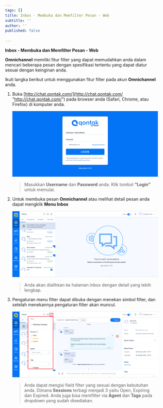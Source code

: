 ```yaml
---
tags: []
title: Inbox - Membuka dan Memfilter Pesan - Web
subtitle: ''
author: ''
published: false

---
```

**Inbox - Membuka dan Memfilter Pesan - Web**

**Omnichannel** memiliki fitur filter yang dapat memudahkan anda dalam mencari beberapa pesan dengan spesifikasi tertentu yang dapat diatur sesuai dengan keinginan anda.

Ikuti langka berikut untuk menggunakan fitur filter pada akun **Omnichannel** anda.

1. Buka [http://chat.qontak.com/](http://chat.qontak.com/ "http://chat.qontak.com/") pada browser anda (Safari, Chrome, atau Firefox) di komputer anda.

   ![](/uploads/login-qontak-c.png)

   > Masukkan **Username** dan **Password** anda. Klik tombol **“Login”** untuk memulai.
2. Untuk membuka pesan **Omnichannel** atau melihat detail pesan anda dapat mengklik **Menu Inbox** 

   ![](/uploads/inbox1-1.PNG)

   > Anda akan dialihkan ke halaman inbox dengan detail yang lebih lengkap.
3. Pengaturan menu filter dapat dibuka dengan menekan simbol filter, dan setelah menekannya pengaturan filter akan muncul.

   ![](/uploads/filteromni.PNG)

   > Anda dapat mengisi field filter yang sesuai dengan kebutuhan anda. Dimana **Sessions** terbagi menjadi 3 yaitu Open, Expiring dan Expired. Anda juga bisa memfilter via **Agent** dan **Tags** pada dropdown yang sudah disediakan.